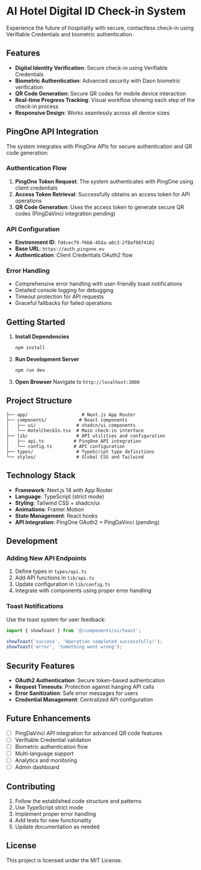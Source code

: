 # AI Hotel Digital ID Check-in System

Experience the future of hospitality with secure, contactless check-in using Verifiable Credentials and biometric authentication.

## Features

- **Digital Identity Verification**: Secure check-in using Verifiable Credentials
- **Biometric Authentication**: Advanced security with Daon biometric verification
- **QR Code Generation**: Secure QR codes for mobile device interaction
- **Real-time Progress Tracking**: Visual workflow showing each step of the check-in process
- **Responsive Design**: Works seamlessly across all device sizes

## PingOne API Integration

The system integrates with PingOne APIs for secure authentication and QR code generation:

### Authentication Flow
1. **PingOne Token Request**: The system authenticates with PingOne using client credentials
2. **Access Token Retrieval**: Successfully obtains an access token for API operations
3. **QR Code Generation**: Uses the access token to generate secure QR codes (PingDaVinci integration pending)

### API Configuration
- **Environment ID**: `fd4cecf9-f6b6-45da-a0c3-2f8af9874182`
- **Base URL**: `https://auth.pingone.eu`
- **Authentication**: Client Credentials OAuth2 flow

### Error Handling
- Comprehensive error handling with user-friendly toast notifications
- Detailed console logging for debugging
- Timeout protection for API requests
- Graceful fallbacks for failed operations

## Getting Started

1. **Install Dependencies**
   ```bash
   npm install
   ```

2. **Run Development Server**
   ```bash
   npm run dev
   ```

3. **Open Browser**
   Navigate to `http://localhost:3000`

## Project Structure

```
├── app/                    # Next.js App Router
├── components/            # React components
│   ├── ui/               # shadcn/ui components
│   └── HotelCheckIn.tsx  # Main check-in interface
├── lib/                  # API utilities and configuration
│   ├── api.ts           # PingOne API integration
│   └── config.ts        # API configuration
├── types/                # TypeScript type definitions
└── styles/               # Global CSS and Tailwind
```

## Technology Stack

- **Framework**: Next.js 14 with App Router
- **Language**: TypeScript (strict mode)
- **Styling**: Tailwind CSS + shadcn/ui
- **Animations**: Framer Motion
- **State Management**: React hooks
- **API Integration**: PingOne OAuth2 + PingDaVinci (pending)

## Development

### Adding New API Endpoints
1. Define types in `types/api.ts`
2. Add API functions in `lib/api.ts`
3. Update configuration in `lib/config.ts`
4. Integrate with components using proper error handling

### Toast Notifications
Use the toast system for user feedback:
```typescript
import { showToast } from '@/components/ui/toast';

showToast('success', 'Operation completed successfully!');
showToast('error', 'Something went wrong');
```

## Security Features

- **OAuth2 Authentication**: Secure token-based authentication
- **Request Timeouts**: Protection against hanging API calls
- **Error Sanitization**: Safe error messages for users
- **Credential Management**: Centralized API configuration

## Future Enhancements

- [ ] PingDaVinci API integration for advanced QR code features
- [ ] Verifiable Credential validation
- [ ] Biometric authentication flow
- [ ] Multi-language support
- [ ] Analytics and monitoring
- [ ] Admin dashboard

## Contributing

1. Follow the established code structure and patterns
2. Use TypeScript strict mode
3. Implement proper error handling
4. Add tests for new functionality
5. Update documentation as needed

## License

This project is licensed under the MIT License.
